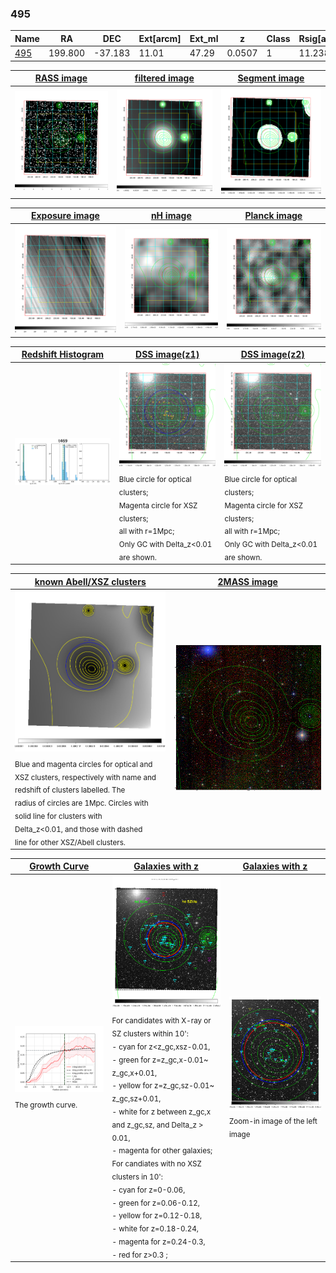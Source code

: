<div STYLE="page-break-after: always;"></div>

### 495

|Name          |RA          |DEC      | Ext[arcm] | Ext_ml | z    | Class| Rsig[arcmin] | CRsig[c/s] | CR500[c/s] | R500[Mpc] |L500[erg/s]|F500[erg/s/cm^2]| M500[Msun]|Tx[keV]|beta|GC(XSZ,Delta_z<0.01)| GC(OPT,Delta_z<0.01)|GC|alias|
|--------------|------------|------------|---|---|-----------|--------|------|------|----|----|----|----|----|----|----|----|----|----|---|
|[495](script/495.md)     | 199.800       | -37.183       | 11.01    | 47.29   | 0.0507 | 1   | 11.238 |0.175 |0.175 |0.665 |1.769e+43 |2.907e-12 |8.777e+13 |2.007 |1.017 |-, |A, |A, |t469|

|[RASS image](../image/495/495_img.pdf)|[filtered image](../image/495/495_fil.pdf)|[Segment image](../image/495/495_seg.pdf)|
|-------------------|--------------------|-------------------|
| <img src="../image/495/495_img.png" width="300">  | <img src="../image/495/495_fil.png" width="300">   | <img src="../image/495/495_seg.png" width="300">  |

|[Exposure image](../image/495/495_mex.pdf)| [nH image](../image/495/495_nh.pdf)| [Planck image](../image/495/495_p.pdf)|
|-------------------|--------------------|-------------------|
|<img src="../image/495/495_mex.png" width="300">   | <img src="../image/495/495_nh.png" width="300">    | <img src="../image/495/495_p.png" width="300"> |

|[Redshift Histogram](../image/495/495_zg.pdf) | [DSS image(z1)](../image/495/495_dss_z1.pdf)      |  [DSS image(z2)](../image/495/495_dss_z2.pdf)    |
|-------------------|--------------------|-------------------|
|<img src="../image/495/495_zg.png" width="300"> |<img src="../image/495/495_dss_z1.png" width="300"> <sub><br>Blue circle for optical clusters; <br>Magenta circle for XSZ clusters; <br>all with r=1Mpc; <br>Only GC with Delta_z<0.01 are shown. </sub>| <img src="../image/495/495_dss_z2.png" width="300"><sub><br>Blue circle for optical clusters; <br>Magenta circle for XSZ clusters; <br>all with r=1Mpc; <br>Only GC with Delta_z<0.01 are shown. </sub> |

|[known Abell/XSZ clusters](../image/495/495_m.pdf) | [2MASS image](../image/495/495_2mass.pdf)      |
|-------------------|-------------------|
|<img src=../image/495/495_m.png width="300"> <sub><br>Blue and magenta circles for optical and <br>XSZ clusters, respectively with name and <br>redshift of clusters labelled. The <br>radius of circles are 1Mpc. Circles with <br>solid line for clusters with <br>Delta_z<0.01, and those with dashed <br>line for other XSZ/Abell clusters.        </sub>|<img src="../image/495/495_2mass.png" width="300">  |

|[Growth Curve](../image/495/495_gca_all.png) |[Galaxies with z](../image/495/495_opt_ned.pdf) |[Galaxies with z](../image/495/495_opt_ned_zoom.pdf) |
|-------------------|-------------------|-------------------|
| <img src="../image/495/495_gca_all.png" width="300"> <sub><br>The growth curve.</sub>| <img src=../image/495/495_opt_ned.png width="300"> <br><sub> For candidates with X-ray or SZ clusters within 10': <br> - cyan for z<z_gc,xsz-0.01, <br> - green for z=z_gc,x-0.01~ z_gc,x+0.01, <br> - yellow for z=z_gc,sz-0.01~ z_gc,sz+0.01, <br> - white for z between z_gc,x and z_gc,sz, and Delta_z > 0.01, <br> - magenta for other galaxies; <br>For candiates with no XSZ clusters in 10': <br> - cyan for z=0-0.06, <br> - green for z=0.06-0.12, <br> - yellow for z=0.12-0.18, <br> - white for z=0.18-0.24, <br> - magenta for z=0.24-0.3, <br> - red for z>0.3 ;  </sub>|<img src=../image/495/495_opt_ned_zoom.png width="300">  <br><sub> Zoom-in image of the left image</sub>|




